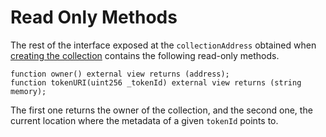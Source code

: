 # Read Only Methods

The rest of the interface exposed at the `collectionAddress` obtained when [creating the collection](creating-a-sibling-collection-in-laos.md) contains the following read-only methods.

```solidity
function owner() external view returns (address);
function tokenURI(uint256 _tokenId) external view returns (string memory);
```

The first one returns the owner of the collection, and the second one, the current location where the metadata of a given `tokenId` points to.
